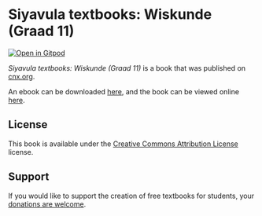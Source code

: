 # Siyavula textbooks: Wiskunde (Graad 11)

[![Open in Gitpod](https://gitpod.io/button/open-in-gitpod.svg)](https://gitpod.io/from-referrer/)

_Siyavula textbooks: Wiskunde (Graad 11)_ is a book that was published on [cnx.org](https://cnx.org/).

An ebook can be downloaded [here](https://github.com/cnx-user-books/cnxbook-siyavula-textbooks-wiskunde-graad-11/releases/latest), and the book can be viewed online [here](https://github.com/cnx-user-books/cnxbook-siyavula-textbooks-wiskunde-graad-11/releases/latest).

## License
This book is available under the [Creative Commons Attribution License](./LICENSE) license.

## Support
If you would like to support the creation of free textbooks for students, your [donations are welcome](https://riceconnect.rice.edu/donation/support-openstax-banner).

